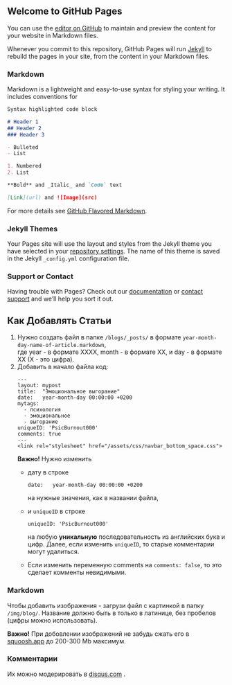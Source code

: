 ## Welcome to GitHub Pages

You can use the [editor on GitHub](https://github.com/alex-kislyakov/alex-kislyakov.github.io/edit/main/README.md) to maintain and preview the content for your website in Markdown files.

Whenever you commit to this repository, GitHub Pages will run [Jekyll](https://jekyllrb.com/) to rebuild the pages in your site, from the content in your Markdown files.

### Markdown

Markdown is a lightweight and easy-to-use syntax for styling your writing. It includes conventions for

```markdown
Syntax highlighted code block

# Header 1
## Header 2
### Header 3

- Bulleted
- List

1. Numbered
2. List

**Bold** and _Italic_ and `Code` text

[Link](url) and ![Image](src)
```

For more details see [GitHub Flavored Markdown](https://guides.github.com/features/mastering-markdown/).

### Jekyll Themes

Your Pages site will use the layout and styles from the Jekyll theme you have selected in your [repository settings](https://github.com/alex-kislyakov/alex-kislyakov.github.io/settings/pages). The name of this theme is saved in the Jekyll `_config.yml` configuration file.

### Support or Contact

Having trouble with Pages? Check out our [documentation](https://docs.github.com/categories/github-pages-basics/) or [contact support](https://support.github.com/contact) and we’ll help you sort it out.

## Как Добавлять Статьи
1. Нужно создать файл в папке `/blogs/_posts/` в 
   формате `year-month-day-name-of-article.markdown`,  
   где year - в формате XXXX, month - в формате XX, и day - в формате XX
   (X - это цифра).
2. Добавить в начало файла код:
    ```
    ---
    layout: mypost
    title:  "Эмоциональное выгорание"
    date:   year-month-day 00:00:00 +0200
    mytags:
      - психология
      - эмоциональное
      - выгорание
    uniqueID: 'PsicBurnout000'
    comments: true
    ---
    <link rel="stylesheet" href="/assets/css/navbar_bottom_space.css">
    ``` 
   **Важно!** Нужно изменить 
   - дату в строке
     ```
     date:   year-month-day 00:00:00 +0200
     ```
     на нужные значения, как в названии файла, 
   - и `uniqueID` в строке
     ```
     uniqueID: 'PsicBurnout000'
     ```
     на любую **уникальную** последовательность из английских букв и цифр. 
   Далее, если изменить `uniqueID`, то старые комментарии могут удалиться.  
   
   - Если изменить переменную comments на `comments: false`, то это сделает комменты невидимыми.

### Markdown
Чтобы добавить изображения - загрузи файл с картинкой в папку  `/img/blog/`. 
Название должно быть в только в латинице, без пробелов (цифры можно использовать).

**Важно!** При добовлении изображений не забудь сжать его в [squoosh.app](https://squoosh.app/) до 200-300 Mb максимум.

### Комментарии
Их можно модерировать в [disqus.com](https://disqus.com) .

